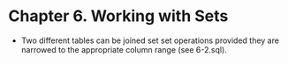 # Chapter 6. Working with Sets

*   Two different tables can be joined set set operations provided they
    are narrowed to the appropriate column range (see 6-2.sql).
